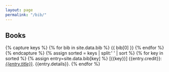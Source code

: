 ```yaml
---
layout: page
permalink: "/bib/"
---
```


## Books

{% capture keys %}
{% for bib in site.data.bib %}
  {{ bib[0] }}
{% endfor %}
{% endcapture %}
{% assign sorted = keys | split:' ' | sort %}
{% for key in sorted %}
{% assign entry=site.data.bib[key] %}
[<span id="{{key}}">{{key}}</span>] {{entry.credit}}: <em><a href="{{entry.url}}">{{entry.title}}</a></em>. {{entry.details}}.
{% endfor %}

